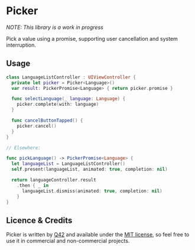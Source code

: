 # Picker

_NOTE: This library is a work in progress_

Pick a value using a promise, supporting user cancellation and system interruption.

Usage
-----

```swift
class LanguageListController : UIViewController {
  private let picker = Picker<Language>()
  var result: PickerPromise<Language> { return picker.promise }

  func selectLanguage(_ language: Language) {
    picker.complete(with: language)
  }

  func cancelButtonTapped() {
    picker.cancel()
  }
}

// Elsewhere:

func pickLanguage() -> PickerPromise<Language> {
  let languageList = LanguageListController()
  self.present(languageList, animated: true, completion: nil)

  return languageController.result
    .then { _ in
      languageList.dismiss(animated: true, completion: nil)
    }
}

```


Licence & Credits
-----------------

Picker is written by [Q42](https://q42.com) and available under the [MIT license](https://github.com/Q42/Picker/blob/develop/LICENSE), so feel free to use it in commercial and non-commercial projects.

